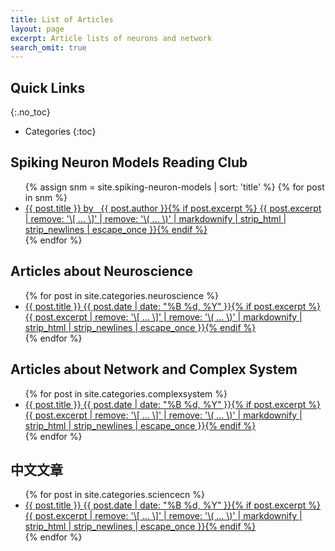 ```yaml
---
title: List of Articles
layout: page
excerpt: Article lists of neurons and network
search_omit: true
---
```


## Quick Links
{:.no_toc}

* Categories
{:toc}


## Spiking Neuron Models Reading Club

<ul class="post-list">
{% assign snm = site.spiking-neuron-models | sort: 'title' %}
{% for post in snm %}
  <li><article><a href="{{ site.url }}{{ post.url }}">{{ post.title }} <span class="entry-date"><time datetime="{{ post.author | date_to_xmlschema }}"> by &nbsp; {{ post.author }}</time></span>{% if post.excerpt %} <span class="excerpt">{{ post.excerpt | remove: '\[ ... \]' | remove: '\( ... \)' | markdownify | strip_html | strip_newlines | escape_once }}</span>{% endif %}</a></article></li>
{% endfor %}
</ul>




## Articles about Neuroscience


<ul class="post-list">
{% for post in site.categories.neuroscience %}
  <li><article><a href="{{ site.url }}{{ post.url }}">{{ post.title }} <span class="entry-date"><time datetime="{{ post.date | date_to_xmlschema }}">{{ post.date | date: "%B %d, %Y" }}</time></span>{% if post.excerpt %} <span class="excerpt">{{ post.excerpt | remove: '\[ ... \]' | remove: '\( ... \)' | markdownify | strip_html | strip_newlines | escape_once }}</span>{% endif %}</a></article></li>
{% endfor %}
</ul>


## Articles about Network and Complex System


<ul class="post-list">
{% for post in site.categories.complexsystem %}
  <li><article><a href="{{ site.url }}{{ post.url }}">{{ post.title }} <span class="entry-date"><time datetime="{{ post.date | date_to_xmlschema }}">{{ post.date | date: "%B %d, %Y" }}</time></span>{% if post.excerpt %} <span class="excerpt">{{ post.excerpt | remove: '\[ ... \]' | remove: '\( ... \)' | markdownify | strip_html | strip_newlines | escape_once }}</span>{% endif %}</a></article></li>
{% endfor %}
</ul>



## 中文文章


<ul class="post-list">
{% for post in site.categories.sciencecn %}
  <li><article><a href="{{ site.url }}{{ post.url }}">{{ post.title }} <span class="entry-date"><time datetime="{{ post.date | date_to_xmlschema }}">{{ post.date | date: "%B %d, %Y" }}</time></span>{% if post.excerpt %} <span class="excerpt">{{ post.excerpt | remove: '\[ ... \]' | remove: '\( ... \)' | markdownify | strip_html | strip_newlines | escape_once }}</span>{% endif %}</a></article></li>
{% endfor %}
</ul>
